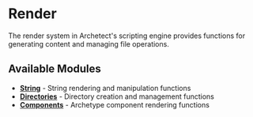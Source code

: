 # Render

The render system in Archetect's scripting engine provides functions for generating content and managing file operations.

## Available Modules

- **[String](string)** - String rendering and manipulation functions
- **[Directories](directories)** - Directory creation and management functions  
- **[Components](components)** - Archetype component rendering functions